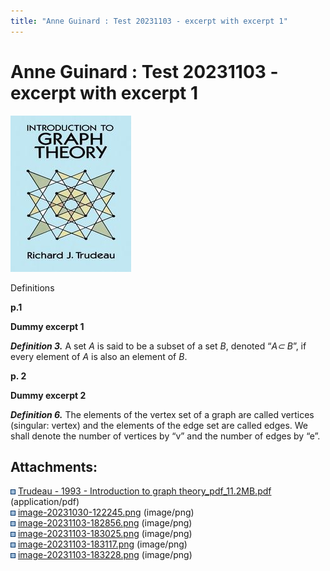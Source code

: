 ```yaml
---
title: "Anne Guinard : Test 20231103 - excerpt with excerpt 1"
---
```


# <span id="title-text"> Anne Guinard : Test 20231103 - excerpt with excerpt 1 </span>


<span class="confluence-embedded-file-wrapper"><a href="../../assets/attachments/3592781825/3592781832.pdf"
class="confluence-embedded-file" data-nice-type="PDF Document"
data-file-src="../../assets/attachments/3592781825/Trudeau%20-%201993%20-%20Introduction%20to%20graph%20theory_pdf_11.2MB.pdf?version=1&amp;modificationDate=1699037370864&amp;cacheVersion=1&amp;api=v2"
data-linked-resource-id="3592781832"
data-linked-resource-type="attachment"
data-linked-resource-container-id="3592781825"
data-linked-resource-default-alias="Trudeau - 1993 - Introduction to graph theory_pdf_11.2MB.pdf"
data-mime-type="application/pdf" data-has-thumbnail="true"
data-linked-resource-version="1"
data-media-id="43b7e9ac-f836-4cfc-a97b-e547225d3f6a"
data-media-type="file"><img
src="../../assets/attachments/thumbnails/3592781825/3592781832"
height="250" /></a></span>

Definitions

**p.1**

**Dummy excerpt 1**

***Definition 3.*** A set *A* is said to be a subset of a set *B*,
denoted “*A⊂ B*”, if every element of *A* is also an element of *B*.


**p. 2**

**Dummy excerpt 2**

***Definition 6.*** <span colorid="8xuqwo2i7w">The elements of the
vertex set of a graph are called vertices </span>(singular: vertex) and
the elements of the edge set are called edges. We shall denote the
number of vertices by “v” and the number of edges by “e”.

## Attachments:

<img
src="../../assets/images/icons/bullet_blue.gif"
width="8" height="8" /> [Trudeau - 1993 - Introduction to graph
theory_pdf_11.2MB.pdf](../assets/attachments/3592781825/3592781832.pdf)
(application/pdf)  
<img
src="../../assets/images/icons/bullet_blue.gif"
width="8" height="8" />
[image-20231030-122245.png](../assets/attachments/3592781825/3592781835.png)
(image/png)  
<img
src="../../assets/images/icons/bullet_blue.gif"
width="8" height="8" />
[image-20231103-182856.png](../assets/attachments/3592781825/3592781838.png)
(image/png)  
<img
src="../../assets/images/icons/bullet_blue.gif"
width="8" height="8" />
[image-20231103-183025.png](../assets/attachments/3592781825/3592781841.png)
(image/png)  
<img
src="../../assets/images/icons/bullet_blue.gif"
width="8" height="8" />
[image-20231103-183117.png](../assets/attachments/3592781825/3592781844.png)
(image/png)  
<img
src="../../assets/images/icons/bullet_blue.gif"
width="8" height="8" />
[image-20231103-183228.png](../assets/attachments/3592781825/3592781847.png)
(image/png)  
